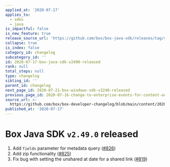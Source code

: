 ```yaml
---
applied_at: '2020-07-17'
applies_to:
  - sdks
  - java
is_impactful: false
is_new_feature: true
release_source_url: 'https://github.com/box/box-java-sdk/releases/tag/v2.49.0'
collapse: true
is_index: false
category_id: changelog
subcategory_id: ''
id: 2020-07-17-box-java-sdk-v2490-released
rank: null
total_steps: null
type: changelog
sibling_id: ''
parent_id: changelog
next_page_id: 2020-07-21-box-windows-sdk-v3240-released
previous_page_id: 2020-07-16-change-to-enterprise-events-for-content-access
source_url: >-
  https://github.com/box/box-developer-changelog/blob/main/content/2020/07-17-box-java-sdk-v2490-released.md
published_at: '2020-07-17'
---
```

# Box Java SDK `v2.49.0` released

1. Add `fields` parameter for metadata query ([#826][1])
2. Add zip functionality ([#825][2])
3. Fix bug with setting the unshared at date for a shared link ([#819][3])

[1]: https://github.com/box/box-java-sdk/issues/826

[2]: https://github.com/box/box-java-sdk/issues/825

[3]: https://github.com/box/box-java-sdk/issues/819
